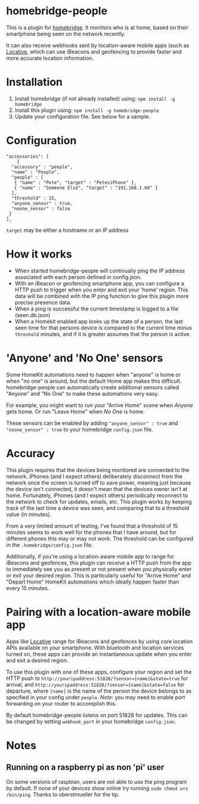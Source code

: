 # homebridge-people
This is a plugin for [homebridge](https://github.com/nfarina/homebridge). It monitors who is at home, based on their smartphone being seen on the network recently.

It can also receive webhooks sent by location-aware mobile apps (such as [Locative](https://my.locative.io), which can use iBeacons and geofencing to provide faster and more accurate location information.

# Installation

1. Install homebridge (if not already installed) using: `npm install -g homebridge`
2. Install this plugin using: `npm install -g homebridge-people`
3. Update your configuration file. See below for a sample.

# Configuration

```
"accessories": [
	{
  "accessory" : "people",
  "name" : "People",
  "people" : [
   { "name" : "Pete", "target" : "PetesiPhone" },
   { "name" : "Someone Else", "target" : "192.168.1.68" }
  ],
  "threshold" : 15,
  "anyone_sensor" : true,
  "noone_sensor" : false
 }
],
```

```target``` may be either a hostname or an IP address

# How it works
* When started homebridge-people will continually ping the IP address associated with each person defined in config.json.
* With an iBeacon or geofencing smartphone app, you can configure a HTTP push to trigger when you enter and exit your 'home' region. This data will be combined with the IP ping function to give this plugin more precise presence data.
* When a ping is successful the current timestamp is logged to a file (seen.db.json)
* When a Homekit enabled app looks up the state of a person, the last seen time for that persons device is compared to the current time minus ```threshold``` minutes, and if it is greater assumes that the person is active.

# 'Anyone' and 'No One' sensors
Some HomeKit automations need to happen when "anyone" is home or when "no one" is around, but the default Home app makes this difficult. homebridge-people can automatically create additional sensors called "Anyone" and "No One" to make these automations very easy.

For example, you might want to run your "Arrive Home" scene when _Anyone_ gets home. Or run "Leave Home" when _No One_ is home.

These sensors can be enabled by adding `"anyone_sensor" : true` and `"noone_sensor" : true` to your homebridge `config.json` file.

# Accuracy
This plugin requires that the devices being monitored are connected to the network. iPhones (and I expect others) deliberately disconnect from the network once the screen is turned off to save power, meaning just because the device isn't connected, it doesn't mean that the devices owner isn't at home. Fortunately, iPhones (and I expect others) periodically reconnect to the network to check for updates, emails, etc. This plugin works by keeping track of the last time a device was seen, and comparing that to a threshold value (in minutes).

From a _very_ limited amount of testing, I've found that a threshold of 15 minutes seems to work well for the phones that I have around, but for different phones this may or may not work. The threshold can be configured in the ```.homebridge/config.json``` file.

Additionally, if you're using a location-aware mobile app to range for iBeacons and geofences, this plugin can receive a HTTP push from the app to immediately see you as present or not present when you physically enter or exit your desired region. This is particularly useful for "Arrive Home" and "Depart Home" HomeKit automations which ideally happen faster than every 15 minutes.

# Pairing with a location-aware mobile app
Apps like [Locative](https://my.locative.io) range for iBeacons and geofences by using core location APIs available on your smartphone. With bluetooth and location services turned on, these apps can provide an instantaneous update when you enter and exit a desired region.

To use this plugin with one of these apps, configure your region and set the HTTP push to `http://youripaddress:51828/?sensor=[name]&state=true` for arrival, and `http://youripaddress:51828/?sensor=[name]&state=false` for departure, where `[name]` is the name of the person the device belongs to as specified in your config under `people`. *Note:* you may need to enable port forwarding on your router to accomplish this.

By default homebridge-people listens on port 51828 for updates.  This can be changed by setting `webhook_port` in your homebridge `config.json`.

# Notes
## Running on a raspberry pi as non 'pi' user
On some versions of raspbian, users are not able to use the ping program by default. If none of your devices show online try running ```sudo chmod u+s /bin/ping```. Thanks to oberstmueller for the tip.
